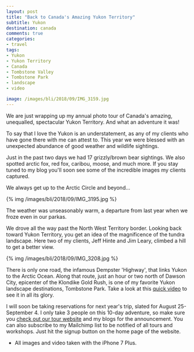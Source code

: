 ```yaml
---
layout: post
title: "Back to Canada's Amazing Yukon Territory"
subtitle: Yukon
destination: canada
comments: true
categories:
- travel
tags:
- Yukon
- Yukon Territory
- Canada
- Tombstone Valley
- Tombstone Park
- landscape
- video

image: /images/bli/2018/09/IMG_3159.jpg
---
```


We are just wrapping up my annual photo tour of Canada's amazing, unequalled, spectacular Yukon Territory. And what an adventure it was!

<!--more-->

To say that I love the Yukon is an understatement, as any of my clients who have gone there with me can attest to. This year we were blessed with an unexpected abundance of good weather and wildlife sightings. 

Just in the past two days we had 17 grizzly/brown bear sightings.  We also spotted arctic fox, red fox, caribou, moose, and much more. If you stay tuned to my blog you'll soon see some of the incredible images my clients captured.

We always get up to the Arctic Circle and beyond... 

{% img /images/bli/2018/09/IMG_3195.jpg %}

The weather was unseasonably warm, a departure from last year when we froze even in our parkas. 

We drove all the way past the North West Territory border. Looking back toward Yukon Territory, you get an idea of the magnificence of the tundra landscape. Here two of my clients, Jeff Hinte and Jim Leary, climbed a hill to get a better view. 

{% img /images/bli/2018/09/IMG_3208.jpg %}

There is only one road, the infamous Dempster 'Highway', that links Yukon to the Arctic Ocean. Along that route, just an hour or two north of Dawson City, epicenter of the Klondike Gold Rush, is one of my favorite Yukon landscape destinations, Tombstone Park. Take a look at this [quick video](https://youtu.be/tXs8nxq3oOI) to see it in all its glory. 

I will soon be taking reservations for next year's trip, slated for August 25-September 4. I only take 3 people on this 10-day adventure, so make sure you [check out our tour website](http://tour.lesterpickerphoto.com/) and my blogs for the announcement. You can also subscribe to my Mailchimp list to be notified of all tours and workshops. Just hit the signup button on the home page of the website. 


* All images and video taken with the iPhone 7 Plus. 


